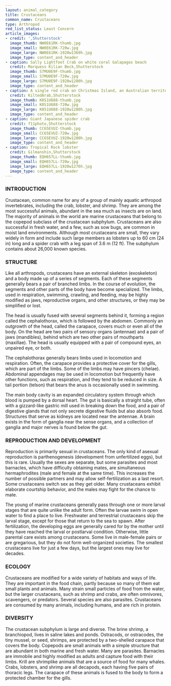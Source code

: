 ```yaml
---
layout: animal_category
title: Crustaceans
common_name: Crustaceans
type: Arthropod
red_list_status: Least Concern
article_images:
- credit: ',Shutterstock'
  image_thumb: NW0E61RK-thumb.jpg
  image_small: NW0E61RK-720w.jpg
  image_large: NW0E61RK-1920w1369h.jpg
  image_type: content_and_header
- caption: Sally Lightfoot Crab on white coral Galapagos beach
  credit: Marquess Kilian Beck,Shutterstock
  image_thumb: S7MU0E9F-thumb.jpg
  image_small: S7MU0E9F-720w.jpg
  image_large: S7MU0E9F-1920w1280h.jpg
  image_type: content_and_header
- caption: A single red crab on Christmas Island, an Australian territory in the Indian Ocean
  credit: KiltedArab,Shutterstock
  image_thumb: K0S1U688-thumb.jpg
  image_small: K0S1U688-720w.jpg
  image_large: K0S1U688-1920w1280h.jpg
  image_type: content_and_header
- caption: Giant Japanese spider crab
  credit: f11photo,Shutterstock
  image_thumb: CC65EVUZ-thumb.jpg
  image_small: CC65EVUZ-720w.jpg
  image_large: CC65EVUZ-1920w1280h.jpg
  image_type: content_and_header
- caption: Tropical Rock lobster
  credit: Gilmanshin,Shutterstock
  image_thumb: EQH657LL-thumb.jpg
  image_small: EQH657LL-720w.jpg
  image_large: EQH657LL-1920w1276h.jpg
  image_type: content_and_header
---
```


### INTRODUCTION 

Crustacean, common name for any of a group of mainly aquatic arthropod invertebrates, including the crab, lobster, and shrimp. They are among the most successful animals, abundant in the sea much as insects are on land. The majority of animals in the world are marine crustaceans that belong to the copepod subclass of the crustacean subphylum. Crustaceans are also successful in fresh water, and a few, such as sow bugs, are common in moist land environments. Although most crustaceans are small, they vary widely in form and include such large members as lobsters up to 60 cm (24 in) long and a spider crab with a leg span of 3.6 m (12 ft). The subphylum contains about 26,000 known species.

### STRUCTURE 

Like all arthropods, crustaceans have an external skeleton (exoskeleton) and a body made up of a series of segments. Each of these segments generally bears a pair of branched limbs. In the course of evolution, the segments and other parts of the body have become specialized. The limbs, used in respiration, swimming, crawling, and feeding, may be highly modified as jaws, reproductive organs, and other structures, or they may be simplified or lost.

The head is usually fused with several segments behind it, forming a region called the cephalothorax, which is followed by the abdomen. Commonly an outgrowth of the head, called the carapace, covers much or even all of the body. On the head are two pairs of sensory organs (antennae) and a pair of jaws (mandibles), behind which are two other pairs of mouthparts (maxillae). The head is usually equipped with a pair of compound eyes, an unpaired eye, or both.

The cephalothorax generally bears limbs used in locomotion and respiration. Often, the carapace provides a protective cover for the gills, which are part of the limbs. Some of the limbs may have pincers (chelae). Abdominal appendages may be used in locomotion but frequently have other functions, such as respiration, and they tend to be reduced in size. A tail portion (telson) that bears the anus is occasionally used in swimming.

The main body cavity is an expanded circulatory system through which blood is pumped by a dorsal heart. The gut is basically a straight tube, often with a gizzard-like gastric mill used in breaking down the food, and a pair of digestive glands that not only secrete digestive fluids but also absorb food. Structures that serve as kidneys are located near the antennae. A brain exists in the form of ganglia near the sense organs, and a collection of ganglia and major nerves is found below the gut.

### REPRODUCTION AND DEVELOPMENT 

Reproduction is primarily sexual in crustaceans. The only kind of asexual reproduction is parthenogenesis (development from unfertilized eggs), but this is rare. Usually the sexes are separate, but some parasites and most barnacles, which have difficulty obtaining mates, are simultaneous hermaphrodites (male and female at the same time). This increases the number of possible partners and may allow self-fertilization as a last resort. Some crustaceans switch sex as they get older. Many crustaceans exhibit elaborate courtship behavior, and the males may fight for the chance to mate.

The young of marine crustaceans generally pass through one or more larval stages that are quite unlike the adult form. Often the larvae swim in open water to find a place to live. Freshwater and terrestrial crustaceans skip the larval stage, except for those that return to the sea to spawn. After fertilization, the developing eggs are generally cared for by the mother until they have reached the larval or postlarval condition. Otherwise, little parental care exists among crustaceans. Some live in male-female pairs or are gregarious, but they do not form well-organized societies. The smallest crustaceans live for just a few days, but the largest ones may live for decades.

### ECOLOGY 

Crustaceans are modified for a wide variety of habitats and ways of life. They are important in the food chain, partly because so many of them eat small plants and animals. Many strain small particles of food from the water, but the larger crustaceans, such as shrimp and crabs, are often omnivores, scavengers, or predators. Several species are also parasites. Crustaceans are consumed by many animals, including humans, and are rich in protein.

### DIVERSITY 

The crustacean subphylum is large and diverse. The brine shrimp, a branchiopod, lives in saline lakes and ponds. Ostracods, or ostracodes, the tiny mussel, or seed, shrimps, are protected by a two-shelled carapace that covers the body. Copepods are small animals with a simple structure that are abundant in both marine and fresh water. Many are parasites. Barnacles are immobile and highly modified as adults and capture food with their limbs. Krill are shrimplike animals that are a source of food for many whales. Crabs, lobsters, and shrimp are all decapods, each having five pairs of thoracic legs. The carapace of these animals is fused to the body to form a protected chamber for the gills.